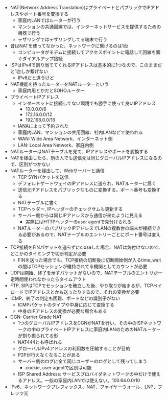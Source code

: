 - NAT(Network Address Translation)はプライベートとパブリックでIPアドレスやポート番号を変換する
  - 家庭内LANではルーターが行う
  - マンションの共通回線では、インターネットサービスを提供するための機器で行う
  - テザリングではテザリングしてる端末で行う
- 昔はNATを使ってなかった、ネットワークに繋げるのは1台
  - コンピュータがモデムに接続してアクセスポイントに電話して回線を繋ぐダイアルアップ接続
- ISPはIPv4で割り当ててくれるIPアドレスは基本的に1つなので、このままだと1台しか繋げない
  - IPv6だと違うけど
- NAT機能を持ったルーターをNATルーターという
  - 家庭内用とかだとSOHOルーター
- プライベートIPアドレス
  - インターネットに接続してない環境でも勝手に使って良いIPアドレス
    - 10.0.0.0/8
    - 172.16.0.0/12
    - 192.168.0.0/16
  - IANAによって予約された
  - 家庭内LAN、マンションの共用回線、社内LANなどで使われる
  - WAN: Wide Area Network、インターネット側
  - LAN: Local Area Network、家庭内側
- NATルーターはNATテーブルを見て、IPアドレスやポートを変換する
- NATを経由したら、別の人でも送信元は同じグローバルIPアドレスになるので、区別がつかない
- NATルーターを経由して、Webサーバーと通信
  - TCP SYNパケットを送信
  - デフォルトゲートウェイのIPアドレスに送られ、NATルーターに届く
  - 送信元IPアドレスをパブリックなものに変換する。ポート番号も変換する
  - NATテーブルに書く
  - TCPヘッダー, IPヘッダーのチェックサムも更新する
  - サーバー側からは同じIPアドレスから通信が来たように見える
    - 実際にはHTTPヘッダーのuser agentで見分けられる
  - NATルーターのパブリックIPアドレスでLANの複数台の端末が接続できる必要があるので、NATテーブルのエントリーごとにポート番号は変える
- TCP接続をFINパケットを送らずにcloseした場合、NATは気付けないので、どこかのタイミングで切断判定が必要
  - FINを送った場合でも、TCP接続の切断後に切断開始側が入るtime_waitの間はTCPセッションが維持されてる機関としてカウントが必要
- UDPは開始、終了を示すパケットがないので、NATテーブルのエントリが一定時間使われなかったらタイムアウト
- FTP, SIPはTCPでセッションを確立した後、やり取りが始まるが、TCPペイロードでIPアドレスとかも送ったりするので、それの変換が必要
- ICMP、終了の判定も困難、ポートなどの識別子がない
  - ICMPパケットのタイプや中身に応じて変換する
  - 中身のIPアドレスの変換が必要な場合もある
- CGN: Carrier Grade NAT
  - 1つのグローバルIPアドレスをCGNがNATを行い、その中のISPネットワークの中のプライベートIPアドレスに家庭内LANのためのNATルーターが割り振られてる形
  - NAT444とも呼ばれる
  - グローバルIPv4アドレスの利用数を圧縮することが目的
  - P2Pが行えなくなることがある
  - サーバー側のログに全て同じユーザーのログとして残ってしまう
    - cookie, user agentで区別は可能
  - ISP Shared Address: サービスプロバイダネットワークの中だけで使えるアドレス。一般の家庭内LANでは使えない。100.64.0.0/10
- IPv6、ネットワークプレフィックス、NAT、ファイヤーウォール、LNP、フレッツ光